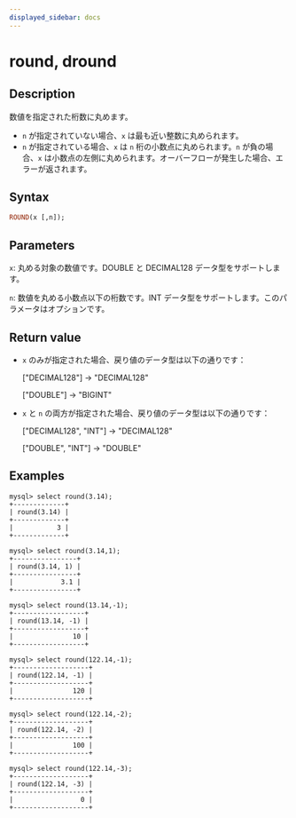 ```yaml
---
displayed_sidebar: docs
---
```


# round, dround

## Description

数値を指定された桁数に丸めます。

- `n` が指定されていない場合、`x` は最も近い整数に丸められます。
- `n` が指定されている場合、`x` は `n` 桁の小数点に丸められます。`n` が負の場合、`x` は小数点の左側に丸められます。オーバーフローが発生した場合、エラーが返されます。

## Syntax

```Haskell
ROUND(x [,n]);
```

## Parameters

`x`: 丸める対象の数値です。DOUBLE と DECIMAL128 データ型をサポートします。

`n`: 数値を丸める小数点以下の桁数です。INT データ型をサポートします。このパラメータはオプションです。

## Return value

- `x` のみが指定された場合、戻り値のデータ型は以下の通りです：

  ["DECIMAL128"] -> "DECIMAL128"

  ["DOUBLE"] -> "BIGINT"

- `x` と `n` の両方が指定された場合、戻り値のデータ型は以下の通りです：

  ["DECIMAL128", "INT"] -> "DECIMAL128"

  ["DOUBLE", "INT"] -> "DOUBLE"

## Examples

```Plain
mysql> select round(3.14);
+-------------+
| round(3.14) |
+-------------+
|           3 |
+-------------+

mysql> select round(3.14,1);
+----------------+
| round(3.14, 1) |
+----------------+
|            3.1 |
+----------------+

mysql> select round(13.14,-1);
+------------------+
| round(13.14, -1) |
+------------------+
|               10 |
+------------------+

mysql> select round(122.14,-1);
+-------------------+
| round(122.14, -1) |
+-------------------+
|               120 |
+-------------------+

mysql> select round(122.14,-2);
+-------------------+
| round(122.14, -2) |
+-------------------+
|               100 |
+-------------------+

mysql> select round(122.14,-3);
+-------------------+
| round(122.14, -3) |
+-------------------+
|                 0 |
+-------------------+
```